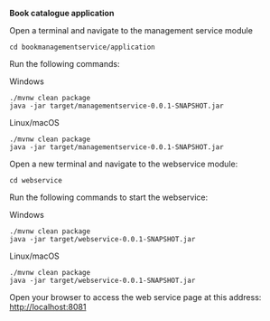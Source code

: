 **Book catalogue application**

Open a terminal and navigate to the management service module

    cd bookmanagementservice/application 

Run the following commands:

Windows

    ./mvnw clean package
    java -jar target/managementservice-0.0.1-SNAPSHOT.jar

Linux/macOS

    ./mvnw clean package
    java -jar target/managementservice-0.0.1-SNAPSHOT.jar

Open a new terminal and navigate to the webservice module:
    
    cd webservice 
  
Run the following commands to start the webservice:

Windows

    ./mvnw clean package
    java -jar target/webservice-0.0.1-SNAPSHOT.jar

Linux/macOS

    ./mvnw clean package
    java -jar target/webservice-0.0.1-SNAPSHOT.jar

Open your browser to access the web service page at this address:
[http://localhost:8081](http://localhost:8081)